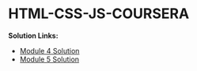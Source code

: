 # HTML-CSS-JS-COURSERA
<b>Solution Links:</b> <br>
- [Module 4 Solution](https://ajinkya-75.github.io/HTML-CSS-JS-COURSERA/module%204/) <br>
- [Module 5 Solution](https://ajinkya-75.github.io/HTML-CSS-JS-COURSERA/module%205/)<br>
